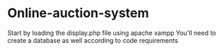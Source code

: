 # Online-auction-system

Start by loading the display.php file using apache xampp
You'll need to create a database as well according to code requirements
